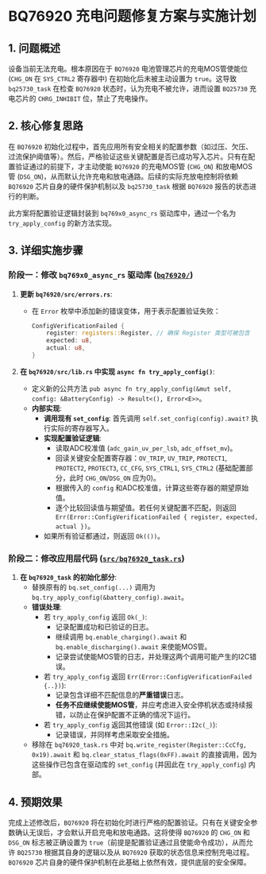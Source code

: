 # BQ76920 充电问题修复方案与实施计划

## 1. 问题概述

设备当前无法充电。根本原因在于 `BQ76920` 电池管理芯片的充电MOS管使能位 (`CHG_ON` 在 `SYS_CTRL2` 寄存器中) 在初始化后未被主动设置为 `true`。这导致 `bq25730_task` 在检查 `BQ76920` 状态时，认为充电不被允许，进而设置 `BQ25730` 充电芯片的 `CHRG_INHIBIT` 位，禁止了充电操作。

## 2. 核心修复思路

在 `BQ76920` 初始化过程中，首先应用所有安全相关的配置参数（如过压、欠压、过流保护阈值等）。然后，严格验证这些关键配置是否已成功写入芯片。只有在配置验证通过的前提下，才主动使能 `BQ76920` 的充电MOS管 (`CHG_ON`) 和放电MOS管 (`DSG_ON`)，从而默认允许充电和放电通路。后续的实际充放电控制将依赖 `BQ76920` 芯片自身的硬件保护机制以及 `bq25730_task` 根据 `BQ76920` 报告的状态进行的判断。

此方案将配置验证逻辑封装到 `bq769x0_async_rs` 驱动库中，通过一个名为 `try_apply_config` 的新方法实现。

## 3. 详细实施步骤

### 阶段一：修改 `bq769x0_async_rs` 驱动库 ([`bq76920/`](bq76920/))

1.  **更新 `bq76920/src/errors.rs`**:
    *   在 `Error` 枚举中添加新的错误变体，用于表示配置验证失败：
        ```rust
        ConfigVerificationFailed {
            register: registers::Register, // 确保 Register 类型可被包含
            expected: u8,
            actual: u8,
        }
        ```

2.  **在 `bq76920/src/lib.rs` 中实现 `async fn try_apply_config()`**:
    *   定义新的公共方法 `pub async fn try_apply_config(&mut self, config: &BatteryConfig) -> Result<(), Error<E>>`。
    *   **内部实现**:
        *   **调用现有 `set_config`**: 首先调用 `self.set_config(config).await?` 执行实际的寄存器写入。
        *   **实现配置验证逻辑**:
            *   读取ADC校准值 (`adc_gain_uv_per_lsb`, `adc_offset_mv`)。
            *   回读关键安全配置寄存器：`OV_TRIP`, `UV_TRIP`, `PROTECT1`, `PROTECT2`, `PROTECT3`, `CC_CFG`, `SYS_CTRL1`, `SYS_CTRL2` (基础配置部分，此时 `CHG_ON`/`DSG_ON` 应为0)。
            *   根据传入的 `config` 和ADC校准值，计算这些寄存器的期望原始值。
            *   逐个比较回读值与期望值。若任何关键配置不匹配，则返回 `Err(Error::ConfigVerificationFailed { register, expected, actual })`。
        *   如果所有验证都通过，则返回 `Ok(())`。

### 阶段二：修改应用层代码 ([`src/bq76920_task.rs`](src/bq76920_task.rs:1))

1.  **在 `bq76920_task` 的初始化部分**:
    *   替换原有的 `bq.set_config(...)` 调用为 `bq.try_apply_config(&battery_config).await`。
    *   **错误处理**:
        *   若 `try_apply_config` 返回 `Ok(_)`:
            *   记录配置成功和已验证的日志。
            *   继续调用 `bq.enable_charging().await` 和 `bq.enable_discharging().await` 来使能MOS管。
            *   记录尝试使能MOS管的日志，并处理这两个调用可能产生的I2C错误。
        *   若 `try_apply_config` 返回 `Err(Error::ConfigVerificationFailed {..})`):
            *   记录包含详细不匹配信息的**严重错误**日志。
            *   **任务不应继续使能MOS管**，并应考虑进入安全停机状态或持续报错，以防止在保护配置不正确的情况下运行。
        *   若 `try_apply_config` 返回其他错误 (如 `Error::I2c(_)`):
            *   记录错误，并同样考虑采取安全措施。
    *   移除在 `bq76920_task.rs` 中对 `bq.write_register(Register::CcCfg, 0x19).await` 和 `bq.clear_status_flags(0xFF).await` 的直接调用，因为这些操作已包含在驱动库的 `set_config` (并因此在 `try_apply_config`) 内部。

## 4. 预期效果

完成上述修改后，`BQ76920` 将在初始化时进行严格的配置验证。只有在关键安全参数确认无误后，才会默认开启充电和放电通路。这将使得 `BQ76920` 的 `CHG_ON` 和 `DSG_ON` 标志被正确设置为 `true`（前提是配置验证通过且使能命令成功），从而允许 `BQ25730` 根据其自身的逻辑以及从 `BQ76920` 获取的状态信息来控制充电过程。`BQ76920` 芯片自身的硬件保护机制在此基础上依然有效，提供底层的安全保障。
